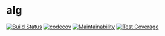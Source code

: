 # alg
[![Build Status](https://travis-ci.com/zetaraku/alg.svg?token=5SAxsUQypNsGQqeNMX5P&branch=master)](https://travis-ci.com/zetaraku/alg)
[![codecov](https://codecov.io/gh/zetaraku/alg/branch/master/graph/badge.svg?token=LNoaiN59wD)](https://codecov.io/gh/zetaraku/alg)
[![Maintainability](https://api.codeclimate.com/v1/badges/53838f5b3b92e785c524/maintainability)](https://codeclimate.com/repos/59f6d0543d19a502a5000271/maintainability)
[![Test Coverage](https://api.codeclimate.com/v1/badges/53838f5b3b92e785c524/test_coverage)](https://codeclimate.com/repos/59f6d0543d19a502a5000271/test_coverage)
